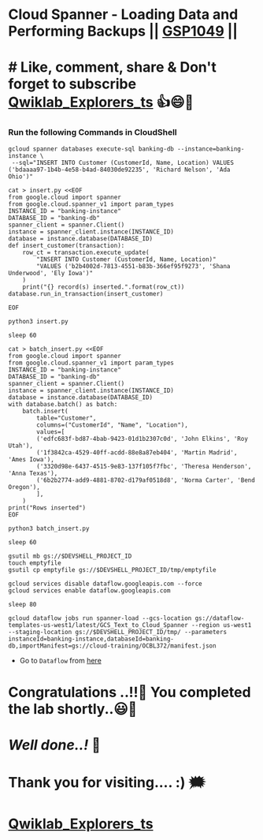 # Cloud Spanner - Loading Data and Performing Backups || [GSP1049](https://www.cloudskillsboost.google/focuses/54354?parent=catalog) ||

# # Like, comment, share & Don't forget to subscribe [Qwiklab_Explorers_ts](https://youtube.com/@titashshil?si=RgamNu1dc9jVIbJN) 👍😄🤝

### Run the following Commands in CloudShell 

```
gcloud spanner databases execute-sql banking-db --instance=banking-instance \
 --sql="INSERT INTO Customer (CustomerId, Name, Location) VALUES ('bdaaaa97-1b4b-4e58-b4ad-84030de92235', 'Richard Nelson', 'Ada Ohio')"

cat > insert.py <<EOF
from google.cloud import spanner
from google.cloud.spanner_v1 import param_types
INSTANCE_ID = "banking-instance"
DATABASE_ID = "banking-db"
spanner_client = spanner.Client()
instance = spanner_client.instance(INSTANCE_ID)
database = instance.database(DATABASE_ID)
def insert_customer(transaction):
    row_ct = transaction.execute_update(
        "INSERT INTO Customer (CustomerId, Name, Location)"
        "VALUES ('b2b4002d-7813-4551-b83b-366ef95f9273', 'Shana Underwood', 'Ely Iowa')"
    )
    print("{} record(s) inserted.".format(row_ct))
database.run_in_transaction(insert_customer)

EOF

python3 insert.py

sleep 60

cat > batch_insert.py <<EOF
from google.cloud import spanner
from google.cloud.spanner_v1 import param_types
INSTANCE_ID = "banking-instance"
DATABASE_ID = "banking-db"
spanner_client = spanner.Client()
instance = spanner_client.instance(INSTANCE_ID)
database = instance.database(DATABASE_ID)
with database.batch() as batch:
    batch.insert(
        table="Customer",
        columns=("CustomerId", "Name", "Location"),
        values=[
        ('edfc683f-bd87-4bab-9423-01d1b2307c0d', 'John Elkins', 'Roy Utah'),
        ('1f3842ca-4529-40ff-acdd-88e8a87eb404', 'Martin Madrid', 'Ames Iowa'),
        ('3320d98e-6437-4515-9e83-137f105f7fbc', 'Theresa Henderson', 'Anna Texas'),
        ('6b2b2774-add9-4881-8702-d179af0518d8', 'Norma Carter', 'Bend Oregon'),
        ],
    )
print("Rows inserted")
EOF

python3 batch_insert.py

sleep 60

gsutil mb gs://$DEVSHELL_PROJECT_ID
touch emptyfile
gsutil cp emptyfile gs://$DEVSHELL_PROJECT_ID/tmp/emptyfile

gcloud services disable dataflow.googleapis.com --force
gcloud services enable dataflow.googleapis.com

sleep 80

gcloud dataflow jobs run spanner-load --gcs-location gs://dataflow-templates-us-west1/latest/GCS_Text_to_Cloud_Spanner --region us-west1 --staging-location gs://$DEVSHELL_PROJECT_ID/tmp/ --parameters instanceId=banking-instance,databaseId=banking-db,importManifest=gs://cloud-training/OCBL372/manifest.json
```

* Go to `Dataflow` from [here](https://console.cloud.google.com/dataflow?)


# Congratulations ..!!🎉  You completed the lab shortly..😃💯

# *Well done..!* 👏

# Thank you for visiting.... :) 🗯️

# [Qwiklab_Explorers_ts](https://youtube.com/@titashshil?si=RgamNu1dc9jVIbJN)
